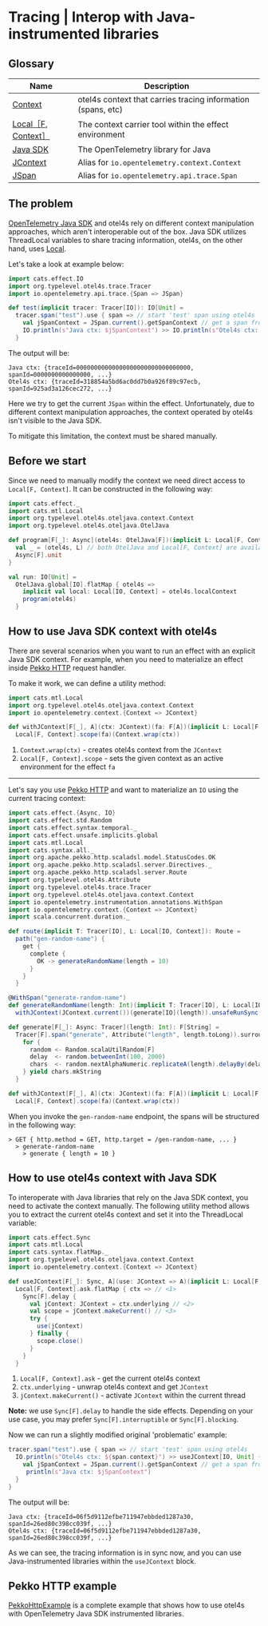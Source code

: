 # Tracing | Interop with Java-instrumented libraries

## Glossary

| Name                                   | Description                                                  |
|----------------------------------------|--------------------------------------------------------------|
| [Context][otel4s-context]              | otel4s context that carries tracing information (spans, etc) |
| [Local［F, Context］][cats-mtl-local]    | The context carrier tool within the effect environment       |
| [Java SDK][opentelemetry-java]         | The OpenTelemetry library for Java                           |
| [JContext][opentelemetry-java-context] | Alias for `io.opentelemetry.context.Context`                 |
| [JSpan][opentelemetry-java-span]       | Alias for `io.opentelemetry.api.trace.Span`                  |

## The problem

[OpenTelemetry Java SDK][opentelemetry-java] and otel4s rely on different context manipulation approaches, 
which aren't interoperable out of the box. 
Java SDK utilizes ThreadLocal variables to share tracing information, 
otel4s, on the other hand, uses [Local][cats-mtl-local].

Let's take a look at example below:
```scala mdoc:silent
import cats.effect.IO
import org.typelevel.otel4s.trace.Tracer
import io.opentelemetry.api.trace.{Span => JSpan}

def test(implicit tracer: Tracer[IO]): IO[Unit] =
  tracer.span("test").use { span => // start 'test' span using otel4s
    val jSpanContext = JSpan.current().getSpanContext // get a span from a ThreadLocal var
    IO.println(s"Java ctx: $jSpanContext") >> IO.println(s"Otel4s ctx: ${span.context}")
  }
```

The output will be:
```
Java ctx: {traceId=00000000000000000000000000000000, spanId=0000000000000000, ...}
Otel4s ctx: {traceId=318854a5bd6ac0dd7b0a926f89c97ecb, spanId=925ad3a126cec272, ...}
```

Here we try to get the current `JSpan` within the effect. 
Unfortunately, due to different context manipulation approaches, 
the context operated by otel4s isn't visible to the Java SDK.

To mitigate this limitation, the context must be shared manually.

## Before we start

Since we need to manually modify the context we need direct access to `Local[F, Context]`. 
It can be constructed in the following way:

```scala mdoc:silent
import cats.effect._
import cats.mtl.Local
import org.typelevel.otel4s.oteljava.context.Context
import org.typelevel.otel4s.oteljava.OtelJava

def program[F[_]: Async](otel4s: OtelJava[F])(implicit L: Local[F, Context]): F[Unit] = {
  val _ = (otel4s, L) // both OtelJava and Local[F, Context] are available here
  Async[F].unit
}

val run: IO[Unit] =
  OtelJava.global[IO].flatMap { otel4s =>
    implicit val local: Local[IO, Context] = otel4s.localContext
    program(otel4s)
  }
```

## How to use Java SDK context with otel4s

There are several scenarios when you want to run an effect with an explicit Java SDK context. 
For example, when you need to materialize an effect inside [Pekko HTTP][pekko-http] request handler.

To make it work, we can define a utility method:
```scala mdoc:silent:reset
import cats.mtl.Local
import org.typelevel.otel4s.oteljava.context.Context
import io.opentelemetry.context.{Context => JContext}

def withJContext[F[_], A](ctx: JContext)(fa: F[A])(implicit L: Local[F, Context]): F[A] =
  Local[F, Context].scope(fa)(Context.wrap(ctx))
```

1) `Context.wrap(ctx)` - creates otel4s context from the `JContext`  
2) `Local[F, Context].scope` - sets the given context as an active environment for the effect `fa`

_____

Let's say you use [Pekko HTTP][pekko-http] and want to materialize an `IO` using the current tracing context: 
```scala mdoc:silent:reset
import cats.effect.{Async, IO}
import cats.effect.std.Random
import cats.effect.syntax.temporal._
import cats.effect.unsafe.implicits.global
import cats.mtl.Local
import cats.syntax.all._
import org.apache.pekko.http.scaladsl.model.StatusCodes.OK
import org.apache.pekko.http.scaladsl.server.Directives._
import org.apache.pekko.http.scaladsl.server.Route
import org.typelevel.otel4s.Attribute
import org.typelevel.otel4s.trace.Tracer
import org.typelevel.otel4s.oteljava.context.Context
import io.opentelemetry.instrumentation.annotations.WithSpan
import io.opentelemetry.context.{Context => JContext}
import scala.concurrent.duration._

def route(implicit T: Tracer[IO], L: Local[IO, Context]): Route = 
  path("gen-random-name") {
    get {
      complete {
        OK -> generateRandomName(length = 10)
      }
    }
  }

@WithSpan("generate-random-name")
def generateRandomName(length: Int)(implicit T: Tracer[IO], L: Local[IO, Context]): String =
  withJContext(JContext.current())(generate[IO](length)).unsafeRunSync()

def generate[F[_]: Async: Tracer](length: Int): F[String] =
  Tracer[F].span("generate", Attribute("length", length.toLong)).surround {
    for {
      random <- Random.scalaUtilRandom[F]
      delay  <- random.betweenInt(100, 2000)
      chars  <- random.nextAlphaNumeric.replicateA(length).delayBy(delay.millis)
    } yield chars.mkString
  }

def withJContext[F[_], A](ctx: JContext)(fa: F[A])(implicit L: Local[F, Context]): F[A] =
  Local[F, Context].scope(fa)(Context.wrap(ctx))
```

When you invoke the `gen-random-name` endpoint, the spans will be structured in the following way:
```
> GET { http.method = GET, http.target = /gen-random-name, ... }
  > generate-random-name 
    > generate { length = 10 } 
```

## How to use otel4s context with Java SDK

To interoperate with Java libraries that rely on the Java SDK context, you need to activate the context manually.
The following utility method allows you to extract the current otel4s context and set it into the ThreadLocal variable:

```scala mdoc:silent:reset
import cats.effect.Sync
import cats.mtl.Local
import cats.syntax.flatMap._
import org.typelevel.otel4s.oteljava.context.Context
import io.opentelemetry.context.{Context => JContext}

def useJContext[F[_]: Sync, A](use: JContext => A)(implicit L: Local[F, Context]): F[A] = 
  Local[F, Context].ask.flatMap { ctx => // <1>
    Sync[F].delay {
      val jContext: JContext = ctx.underlying // <2>
      val scope = jContext.makeCurrent() // <3>
      try {
        use(jContext)
      } finally {
        scope.close()
      }
    }
  }
```

1) `Local[F, Context].ask` - get the current otel4s context  
2) `ctx.underlying` - unwrap otel4s context and get `JContext`  
3) `jContext.makeCurrent()` - activate `JContext` within the current thread

**Note:** we use `Sync[F].delay` to handle the side effects.
Depending on your use case, you may prefer `Sync[F].interruptible` or `Sync[F].blocking`.
 
Now we can run a slightly modified original 'problematic' example:
```scala
tracer.span("test").use { span => // start 'test' span using otel4s
  IO.println(s"Otel4s ctx: ${span.context}") >> useJContext[IO, Unit] { _ =>
    val jSpanContext = JSpan.current().getSpanContext // get a span from the ThreadLocal variable
     println(s"Java ctx: $jSpanContext") 
  }
}
```

The output will be:
```
Java ctx: {traceId=06f5d9112efbe711947ebbded1287a30, spanId=26ed80c398cc039f, ...}
Otel4s ctx: {traceId=06f5d9112efbe711947ebbded1287a30, spanId=26ed80c398cc039f, ...}
```

As we can see, the tracing information is in sync now,
and you can use Java-instrumented libraries within the `useJContext` block. 

## Pekko HTTP example

[PekkoHttpExample][pekko-http-example] is a complete example that shows how to use otel4s
with OpenTelemetry Java SDK instrumented libraries.

[opentelemetry-java]: https://github.com/open-telemetry/opentelemetry-java
[opentelemetry-java-autoconfigure]: https://github.com/open-telemetry/opentelemetry-java/blob/v1.31.0/sdk-extensions/autoconfigure/README.md
[opentelemetry-java-context]: https://github.com/open-telemetry/opentelemetry-java/blob/v1.31.0/context/src/main/java/io/opentelemetry/context/Context.java
[opentelemetry-java-span]: https://github.com/open-telemetry/opentelemetry-java/blob/v1.31.0/api/all/src/main/java/io/opentelemetry/api/trace/Span.java
[otel4s-context]: https://github.com/typelevel/otel4s/blob/main/java/common/src/main/scala/org/typelevel/otel4s/java/context/Context.scala
[cats-mtl-local]: https://typelevel.org/cats-mtl/mtl-classes/local.html
[pekko-http]: https://pekko.apache.org/docs/pekko-http/current
[pekko-http-example]: https://github.com/typelevel/otel4s/blob/main/examples/src/main/scala/PekkoHttpExample.scala
